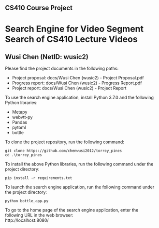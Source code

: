 ## CS410 Course Project
# Search Engine for Video Segment Search of CS410 Lecture Videos
## Wusi Chen (NetID: wusic2)

Please find the project documents in the following paths:

- Project proposal: docs/Wusi Chen (wusic2) - Project Proposal.pdf
- Progress report: docs/Wusi Chen (wusic2) - Progress Report.pdf
- Project report: docs/Wusi Chen (wusic2) - Project Report

To use the search engine application, install Python 3.7.0 and the following Python libraries:

- Metapy
- webvtt-py
- Pandas
- pytoml
- bottle

To clone the project repository, run the following command:
```shell
git clone https://github.com/chenwusi2012/torrey_pines
cd .\torrey_pines
```

To install the above Python libraries, run the following command under the project directory:
```shell
pip install -r requirements.txt
```


To launch the search engine application, run the following command under the project directory:
```shell
python bottle_app.py
```
To go to the home page of the search engine application, enter the following URL in the web browser:<br />
http://localhost:8080/